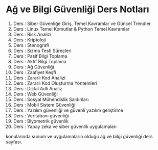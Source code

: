 # Ağ ve Bilgi Güvenliği Ders Notları

1. Ders : Siber Güvenliğe Giriş, Temel Kavramlar ve Güncel Trendler
2. Ders : Linux Temel Komutlar & Python Temel Kavramlar
3. Ders : Risk Analizi
4. Ders : Kriptoloji
5. Ders : Stenografi
6. Ders : Sızma Testi Süreçleri
7. Ders : Pasif Bilgi Toplama
8. Ders : Aktif Bilgi Toplama
9. Ders : Ağ Güvenliği
10. Ders : Zaafiyet Keşfi
11. Ders : Zararlı Kod Analizi
12. Ders : Zararlı Kod Oluşturma Yöntemleri
13. Ders : Dijital Adli Analiz
14. Ders : Web Güvenliği
15. Ders : Sosyal Mühendislik Saldırıları
16. Ders : Mobil Sistem Güvenliği
17. Ders : Yazılım güvenliği ve güvenli yazılım geliştirme
18. Ders : Veritabanı güvenliği
19. Ders : Biyometrik güvenlik
20. Ders : Yapay zeka ve siber güvenlik uygulamaları

konularında sunum ve uygulamaların olduğu ağ ve bilgi güvenliği ders sayfası.
